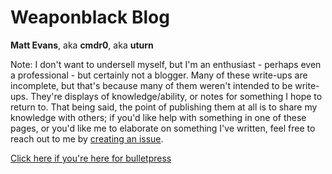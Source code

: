 # Weaponblack Blog
__Matt Evans__, aka __cmdr0__, aka __uturn__

Note: I don't want to undersell myself, but I'm an enthusiast - perhaps even a professional - but certainly not a blogger.  Many of these write-ups are incomplete, but that's because many of them weren't intended to be write-ups.  They're displays of knowledge/ability, or notes for something I hope to return to.  That being said, the point of publishing them at all is to share my knowledge with others; if you'd like help with something in one of these pages, or you'd like me to elaborate on something I've written, feel free to reach out to me by [creating an issue](https://github.com/cmdr0/cmdr0.github.io/issues).

<a href="/live/bulletpress/index.html">Click here if you're here for bulletpress</a>